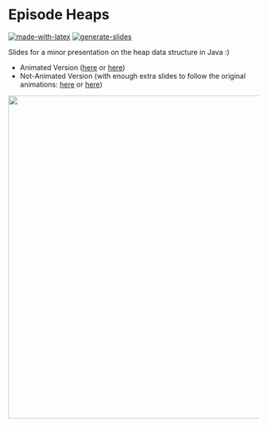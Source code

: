 # Episode Heaps

[![made-with-latex](https://img.shields.io/badge/Made%20with-LaTeX-1f425f.svg)](https://www.latex-project.org/) [![generate-slides](https://github.com/EagleoutIce/Episode-Heaps/actions/workflows/compile.yaml/badge.svg)](https://github.com/EagleoutIce/Episode-Heaps/actions/workflows/compile.yaml)

Slides for a minor presentation on the heap data structure in Java :)
* Animated Version ([here](https://media.githubusercontent.com/media/EagleoutIce/Episode-Heaps/gh-pages/heap.pdf) or [here](https://github.com/EagleoutIce/Episode-Heaps/blob/gh-pages/heap.pdf))
* Not-Animated Version (with enough extra slides to follow the original animations: [here](https://media.githubusercontent.com/media/EagleoutIce/Episode-Heaps/gh-pages/noanim_heap.pdf) or [here](https://github.com/EagleoutIce/Episode-Heaps/blob/gh-pages/noanim_heap.pdf))

[<img src="https://github.com/EagleoutIce/Episode-Heaps/blob/gh-pages/preview-01.png?raw=true" width="650"/>](https://media.githubusercontent.com/media/EagleoutIce/Episode-Heaps/gh-pages/noanim_heap.pdf)
